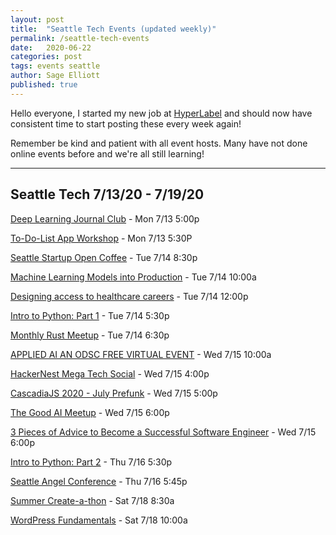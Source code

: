 ```yaml
---
layout: post
title:  "Seattle Tech Events (updated weekly)"
permalink: /seattle-tech-events
date:   2020-06-22
categories: post
tags: events seattle
author: Sage Elliott
published: true
---
```


Hello everyone, I started my new job at [HyperLabel](https://hyperlabel.com/)
and should now have consistent time to start posting these every week again!

Remember be kind and patient with all event hosts. Many have not done online events before and we're all still learning!

------- 

## Seattle Tech 7/13/20 - 7/19/20

[Deep Learning Journal Club](https://www.meetup.com/Seattle-WiDS-Meetup/events/mvljtrybckbrb/) - Mon 7/13 5:00p

[To-Do-List App Workshop](https://www.meetup.com/Learn-Code-Seattle/events/271759955/) - Mon 7/13 5:30P

[Seattle Startup Open Coffee](https://www.meetup.com/Seattle-Startups-Open-Coffee/events/rbmpqrybckbsb/) - Tue 7/14 8:30p

[Machine Learning Models into Production](https://aiplus.odsc.com/courses/putting-machine-learning-models-into-production-on-mpp-platforms) - Tue 7/14 10:00a

[Designing access to healthcare careers](https://www.meetup.com/Design-for-Healthcare/events/271428532/) - Tue 7/14 12:00p

[Intro to Python: Part 1](https://www.meetup.com/Learn-Code-Seattle/events/271314039/) - Tue 7/14 5:30p

[Monthly Rust Meetup](https://www.meetup.com/Seattle-Rust-Meetup/events/gskksrybckbsb/) - Tue 7/14 6:30p

[APPLIED AI AN ODSC FREE VIRTUAL EVENT](https://www.meetup.com/data-science-ODSC-Seattle/events/271209275/) - Wed 7/15 10:00a

[HackerNest Mega Tech Social](https://www.meetup.com/HackerNestSEA/events/271620881/) - Wed 7/15 4:00p

[CascadiaJS 2020 - July Prefunk](https://www.meetup.com/seattlejs/events/271757784/) - Wed 7/15 5:00p

[The Good AI Meetup](https://www.meetup.com/TheGoodAI/events/267700556/) - Wed 7/15 6:00p

[3 Pieces of Advice to Become a Successful Software Engineer](https://www.meetup.com/NewTechSeattle/events/271210974/) - Wed 7/15 6:00p

[Intro to Python: Part 2](https://www.meetup.com/Learn-Code-Seattle/events/271315121/) - Thu 7/16 5:30p

[Seattle Angel Conference](https://www.meetup.com/Lean-Startup-Seattle/events/mtcwlrybckblb/) - Thu 7/16 5:45p

[Summer Create-a-thon](https://www.meetup.com/openseattle/events/271532939/) - Sat 7/18 8:30a

[WordPress Fundamentals](https://www.meetup.com/SeattleWordPressMeetup/events/jdfqtrybckbxb/) - Sat 7/18 10:00a

